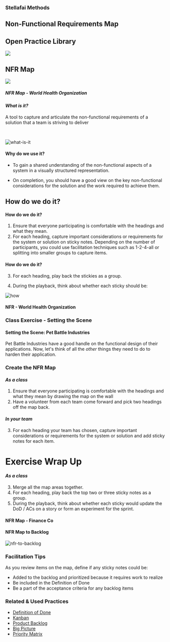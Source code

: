 <!-- .slide: data-background-image="images/title-slide-background.png" -->
### Stellafai Methods <!-- {.element: class="course-title"} -->
## Non-Functional Requirements Map <!-- {.element: class="title-color"} -->



<div class="r-stack">
<div class="fragment fade-out" data-fragment-index="0" >
  <h2>Open Practice Library</h2>
  <img src="images/opl-complete.png">
</div>
<div class="fragment current-visible" data-fragment-index="0" >
  <h2>NFR Map</h2>
  <a target="_blank" href="https://openpracticelibrary.com/practice/non-functional-requirements-map/">
  <img src="images/opl-discovery.png">
  </a>
</div>
</div>



##### NFR Map - World Health Organization <!-- .element: class="title-bottom-left" -->
<!-- .slide: data-background-size="contain" data-background-image="images/nfr-map/example-who-nfr-map.png", class="white-style" -->



#### _What is it?_
A tool to capture and articulate the non-functional requirements of a solution that a team is striving to deliver

<br>

![what-is-it](images/nfr-map/what-is-it.png)<!-- .element: class="image-no-shadow image-full-width" -->
<!--  
#### _What is it?_
* Aims to elaborate non-functional areas that are unlikely to be captured using practices primarily focused on functional aspects of a solution.
* Non-functional requirements are broken down into areas represented by each segment on the canvas.
* Findings and learnings from other Discovery practices can be input into this practice if appropriate.
-->



#### Why do we use it?
* To gain a shared understanding of the non-functional aspects of a system in a visually structured representation. 

* On completion, you should have a good view on the key non-functional considerations for the solution and the work required to achieve them.
<!--
--->



## How do we do it?
<!-- .slide: data-background-size="contain" data-background-image="https://openpracticelibrary.com/images/non-functional-requirements-map.jpg", class="black-style" -->



#### How do we do it?
1. Ensure that everyone participating is comfortable with the headings and what they mean. <!-- .element: class="fragment" -->
2. For each heading, capture important considerations or requirements for the system or solution on sticky notes. Depending on the number of participants, you could use facilitation techniques such as 1-2-4-all or splitting into smaller groups to capture items. <!-- .element: class="fragment" -->
<!-- .slide: data-background-size="contain" data-background-image="https://openpracticelibrary.com/images/non-functional-requirements-map.jpg", class="black-style" data-background-opacity="0.2"	 -->



#### How do we do it?
<!-- .slide: data-background-size="contain" data-background-image="https://openpracticelibrary.com/images/non-functional-requirements-map.jpg", class="black-style" data-background-opacity="0.2"	 -->
3. For each heading, play back the stickies as a group.  <!-- .element: class="fragment" data-fragment-index="0" -->
<!--TechEdit: "play back" seems an odd action for a sticky note, it's more for a video or recording. If participants are reading the stickies out, say "read out" or "read aloud"; "For each heading, read the sticky notes aloud as a group." This phrasing is used again later so if changed here we should change all.-->
4. During the playback, think about whether each sticky should be:  <!-- .element: class="fragment" data-fragment-index="1" -->

![how](images/nfr-map/how-to-do-it.png)<!-- .element: class="fragment image-no-shadow image-full-width" data-fragment-index="1"-->



#### NFR - World Health Organization <!-- .element: class="title-bottom-left" -->
<!-- .slide: data-background-size="contain" data-background-image="images/nfr-map/example-who-nfr-map.png", class="white-style" -->



### Class Exercise - Setting the Scene



#### Setting the Scene: Pet Battle Industries

Pet Battle Industries have a good handle on the functional design of their applications. Now, let's think of all the _other_ things they need to do to harden their application.



### Create the NFR Map
#### *As a class*

1. Ensure that everyone participating is comfortable with the headings and what they mean by drawing the map on the wall
2. Have a volunteer from each team come forward and pick two headings off the map back.
#### *In your team*
3. For each heading your team has chosen, capture important considerations or requirements for the system or solution and add sticky notes for each item.



# Exercise Wrap Up
#### *As a class*
3. Merge all the map areas together.
4. For each heading, play back the top two or three sticky notes as a group.
5. During the playback, think about whether each sticky would update the DoD / ACs on a story or form an experiment for the sprint.



#### NFR Map - Finance Co <!-- .element: class="title-bottom-left" -->
<!-- .slide: data-background-size="contain" data-background-image="images/nfr-map/nfr-example-2.png", class="white-style" -->



#### NFR Map to Backlog
![nfr-to-backlog](./images/nfr-map/nfr-to-backlog.png)



### Facilitation Tips
As you review items on the map, define if any sticky notes could be:

- Added to the backlog and prioritized because it requires work to realize
- Be included in the Definition of Done
- Be a part of the acceptance criteria for any backlog items



<!-- .slide: data-background-image="images/book-background.jpeg", class="black-style"  data-background-opacity="0.3" -->
### Related & Used Practices
- [Definition of Done](https://openpracticelibrary.com/practice/definition-of-done/)
- [Kanban](https://openpracticelibrary.com/practice/kanban)
- [Product Backlog](https://openpracticelibrary.com/practice/)
- [Big Picture](https://openpracticelibrary.com/practice/big-picture)
- [Priority Matrix](https://openpracticelibrary.com/practice/impact-effort-prioritization-matrix/)

